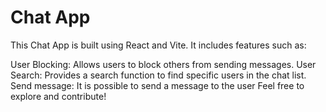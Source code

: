 # Chat App
This Chat App is built using React and Vite. It includes features such as:

User Blocking: Allows users to block others from sending messages.
User Search: Provides a search function to find specific users in the chat list.
Send message: It is possible to send a message to the user
Feel free to explore and contribute!